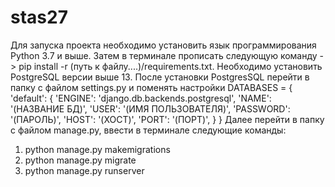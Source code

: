 # stas27
Для запуска проекта необходимо установить язык программирования Python 3.7 и выше.
Затем в терминале прописать следующую команду -> pip install -r (путь к файлу....)/requirements.txt.
Необходимо установить PostgreSQL версии выше 13.
После установки PostgresSQL перейти в папку с файлом settings.py и поменять настройки 
DATABASES = {
    'default': {
        'ENGINE': 'django.db.backends.postgresql',
        'NAME': '(НАЗВАНИЕ БД)',
        'USER': '(ИМЯ ПОЛЬЗОВАТЕЛЯ)',
        'PASSWORD': '(ПАРОЛЬ)',
        'HOST': '(ХОСТ)',
        'PORT': '(ПОРТ)',
    }
}
Далее перейти в папку с файлом manage.py, ввести в терминале следующие команды:
1. python manage.py makemigrations
2. python manage.py migrate
3. python manage.py runserver

